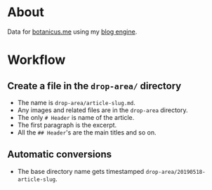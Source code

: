 # About

Data for [botanicus.me](http://botanicus.me) using my [blog engine](https://github.com/botanicus/blog).

# Workflow

## Create a file in the `drop-area/` directory

- The name is `drop-area/article-slug.md`.
- Any images and related files are in the `drop-area` directory.
- The only `# Header` is name of the article.
- The first paragraph is the excerpt.
- All the `## Header`'s are the main titles and so on.

## Automatic conversions
- The base directory name gets timestamped `drop-area/20190518-article-slug`.
